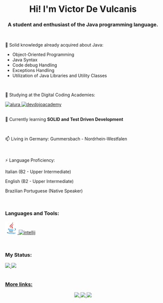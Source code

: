 <h1 align="center">Hi! I'm Victor De Vulcanis</h1>
<h3 align="center">A student and enthusiast of the Java programming language.</h3>

<br>

🧠 Solid knowledge already acquired about Java:

- Object-Oriented Programming
- Java Syntax
- Code debug Handling
- Exceptions Handling
- Utilization of Java Libraries and Utility Classes

<br>

🏫 Studying at the Digital Coding Academies:

<p align="left"> <a href="https://www.alura.com.br" target="_blank" rel="noreferrer"> <img src="https://avatars.githubusercontent.com/u/4975968?s=200&v=4" alt="alura" width="40" height="40"/> </a>
<a href="http://devdojo.academy" target="_blank" rel="noreferrer"> <img src="https://avatars.githubusercontent.com/u/32967317?s=200&v=4" alt="devdojoacademy" width="40" height="40"/> </a>

<br>
<br>

🌱 Currently learning **SOLID and Test Driven Development**

<br> 

📫 Living in Germany: Gummersbach - Nordrhein-Westfalen

<br>

⚡ Language Proficiency:

<p>Italian (B2 - Upper Intermediate)</p>
<p>English (B2 - Upper Intermediate)</p>
<p>Brazilian Portuguese (Native Speaker)</p>
<br/>

<h3 align="left">Languages and Tools:</h3>
<p align="left"> <a href="https://www.java.com" target="_blank" rel="noreferrer"> <img src="https://raw.githubusercontent.com/devicons/devicon/master/icons/java/java-original.svg" alt="java" width="40" height="40"/> </a>
<a href="https://www.jetbrains.com/idea/" target="_blank" rel="noreferrer"> <img src="https://upload.wikimedia.org/wikipedia/commons/thumb/9/9c/IntelliJ_IDEA_Icon.svg/2048px-IntelliJ_IDEA_Icon.svg.png" alt="intellij" width="40" height="40"/> </a> </p>

<br>

<h3 align="left">My Status:</h3>
<div>
<a href="https://github.com/victordevulcanis">
<img loading="lazy" height="180em" src="https://github-readme-stats.vercel.app/api/top-langs/?username=victordevulcanis&layout=compact&langs_count=7&theme=dracula"/>
<img loading="lazy" height="180em" src="https://github-readme-stats.vercel.app/api?username=victordevulcanis&show_icons=true&theme=dracula&include_all_commits=true&count_private=true"/>
</div>

<br>

<h3 align="left">More links:</h3>
<div align="center"> 
  <a href="mailto:victordevulcanis@gmail.com">
    <img src="https://img.shields.io/badge/Gmail-333333?style=for-the-badge&logo=gmail&logoColor=red" />
  </a>
  <a href="https://www.linkedin.com/in/victor-d-579671213/" target="_blank">
    <img src="https://img.shields.io/badge/LinkedIn-0077B5?style=for-the-badge&logo=linkedin&logoColor=white" target="_blank" />
  </a>
  <a href="https://github.com/victordevulcanis?tab=repositories" target="_blank">
     <img src="https://img.shields.io/badge/Portfolio-FF5722?style=for-the-badge&logo=todoist&logoColor=white" target="_blank" /> 
 </div>
